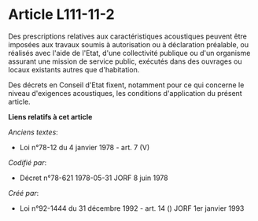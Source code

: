 # Article L111-11-2

Des prescriptions relatives aux caractéristiques acoustiques peuvent être imposées aux travaux soumis à autorisation ou à
déclaration préalable, ou réalisés avec l'aide de l'Etat, d'une collectivité publique ou d'un organisme assurant une mission
de service public, exécutés dans des ouvrages ou locaux existants autres que d'habitation.

Des décrets en Conseil d'Etat fixent, notamment pour ce qui concerne le niveau d'exigences acoustiques, les conditions
d'application du présent article.

**Liens relatifs à cet article**

_Anciens textes_:

  - Loi n°78-12 du 4 janvier 1978 - art. 7 (V)

_Codifié par_:

  - Décret n°78-621 1978-05-31 JORF 8 juin 1978

_Créé par_:

  - Loi n°92-1444 du 31 décembre 1992 - art. 14 () JORF 1er janvier 1993
